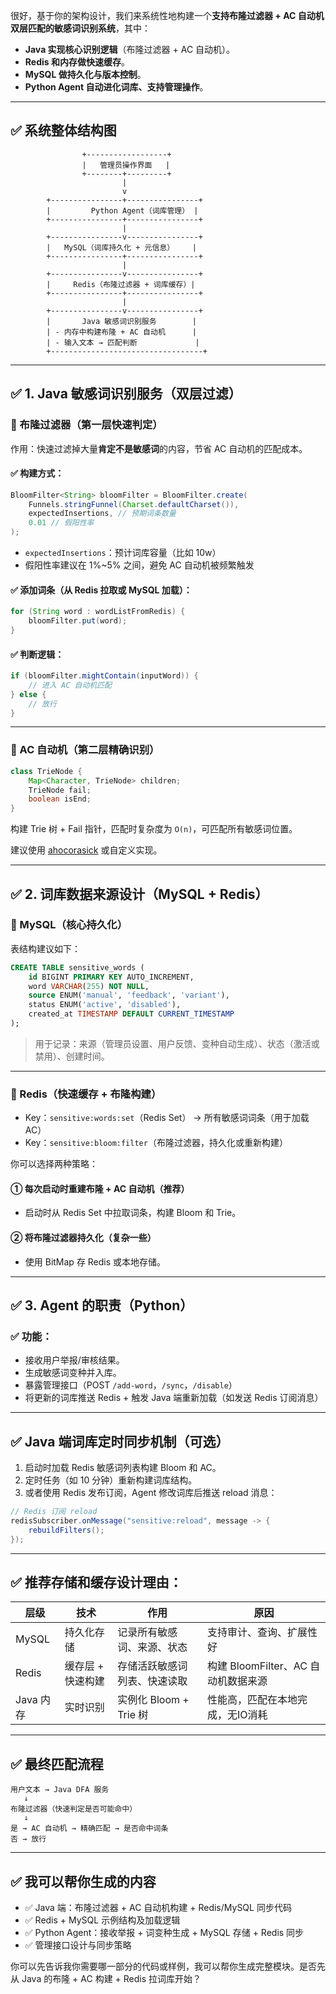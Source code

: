 很好，基于你的架构设计，我们来系统性地构建一个**支持布隆过滤器 + AC 自动机双层匹配的敏感词识别系统**，其中：

- **Java 实现核心识别逻辑**（布隆过滤器 + AC 自动机）。
- **Redis 和内存做快速缓存**。
- **MySQL 做持久化与版本控制**。
- **Python Agent 自动进化词库、支持管理操作**。

------

## ✅ 系统整体结构图

```plaintext
                +------------------+
                |   管理员操作界面   |
                +--------+---------+
                         |
                         v
        +----------------+----------------+
        |         Python Agent（词库管理） |
        +----------------+----------------+
                         |
        +----------------v----------------+
        |   MySQL（词库持久化 + 元信息）    |
        +----------------+----------------+
                         |
        +----------------v----------------+
        |     Redis（布隆过滤器 + 词库缓存）|
        +----------------+----------------+
                         |
        +----------------v----------------+
        |       Java 敏感词识别服务        |
        | - 内存中构建布隆 + AC 自动机      |
        | - 输入文本 → 匹配判断             |
        +----------------------------------+
```

------

## ✅ 1. Java 敏感词识别服务（双层过滤）

### 🔹 布隆过滤器（第一层快速判定）

作用：快速过滤掉大量**肯定不是敏感词**的内容，节省 AC 自动机的匹配成本。

#### ✅ 构建方式：

```java
BloomFilter<String> bloomFilter = BloomFilter.create(
    Funnels.stringFunnel(Charset.defaultCharset()), 
    expectedInsertions, // 预期词条数量
    0.01 // 假阳性率
);
```

- `expectedInsertions`：预计词库容量（比如 10w）
- 假阳性率建议在 1%~5% 之间，避免 AC 自动机被频繁触发

#### ✅ 添加词条（从 Redis 拉取或 MySQL 加载）：

```java
for (String word : wordListFromRedis) {
    bloomFilter.put(word);
}
```

#### ✅ 判断逻辑：

```java
if (bloomFilter.mightContain(inputWord)) {
    // 进入 AC 自动机匹配
} else {
    // 放行
}
```

------

### 🔹 AC 自动机（第二层精确识别）

```java
class TrieNode {
    Map<Character, TrieNode> children;
    TrieNode fail;
    boolean isEnd;
}
```

构建 Trie 树 + Fail 指针，匹配时复杂度为 `O(n)`，可匹配所有敏感词位置。

建议使用 [ahocorasick](https://github.com/robert-bor/aho-corasick) 或自定义实现。

------

## ✅ 2. 词库数据来源设计（MySQL + Redis）

### 🔹 MySQL（核心持久化）

表结构建议如下：

```sql
CREATE TABLE sensitive_words (
    id BIGINT PRIMARY KEY AUTO_INCREMENT,
    word VARCHAR(255) NOT NULL,
    source ENUM('manual', 'feedback', 'variant'),
    status ENUM('active', 'disabled'),
    created_at TIMESTAMP DEFAULT CURRENT_TIMESTAMP
);
```

> 用于记录：来源（管理员设置、用户反馈、变种自动生成）、状态（激活或禁用）、创建时间。

------

### 🔹 Redis（快速缓存 + 布隆构建）

- Key：`sensitive:words:set`（Redis Set） → 所有敏感词词条（用于加载 AC）
- Key：`sensitive:bloom:filter`（布隆过滤器，持久化或重新构建）

你可以选择两种策略：

#### ① 每次启动时重建布隆 + AC 自动机（推荐）

- 启动时从 Redis Set 中拉取词条，构建 Bloom 和 Trie。

#### ② 将布隆过滤器持久化（复杂一些）

- 使用 BitMap 存 Redis 或本地存储。

------

## ✅ 3. Agent 的职责（Python）

### ✅ 功能：

- 接收用户举报/审核结果。
- 生成敏感词变种并入库。
- 暴露管理接口（POST `/add-word`，`/sync`，`/disable`）
- 将更新的词库推送 Redis + 触发 Java 端重新加载（如发送 Redis 订阅消息）

------

## ✅ Java 端词库定时同步机制（可选）

1. 启动时加载 Redis 敏感词列表构建 Bloom 和 AC。
2. 定时任务（如 10 分钟）重新构建词库结构。
3. 或者使用 Redis 发布订阅，Agent 修改词库后推送 reload 消息：

```java
// Redis 订阅 reload
redisSubscriber.onMessage("sensitive:reload", message -> {
    rebuildFilters();
});
```

------

## ✅ 推荐存储和缓存设计理由：

| 层级      | 技术              | 作用                         | 原因                                |
| --------- | ----------------- | ---------------------------- | ----------------------------------- |
| MySQL     | 持久化存储        | 记录所有敏感词、来源、状态   | 支持审计、查询、扩展性好            |
| Redis     | 缓存层 + 快速构建 | 存储活跃敏感词列表、快速读取 | 构建 BloomFilter、AC 自动机数据来源 |
| Java 内存 | 实时识别          | 实例化 Bloom + Trie 树       | 性能高，匹配在本地完成，无IO消耗    |

------

## ✅ 最终匹配流程

```plaintext
用户文本 → Java DFA 服务
   ↓
布隆过滤器（快速判定是否可能命中）
   ↓
是 → AC 自动机 → 精确匹配 → 是否命中词条
否 → 放行
```

------

## ✅ 我可以帮你生成的内容

- ✅ Java 端：布隆过滤器 + AC 自动机构建 + Redis/MySQL 同步代码
- ✅ Redis + MySQL 示例结构及加载逻辑
- ✅ Python Agent：接收举报 + 词变种生成 + MySQL 存储 + Redis 同步
- ✅ 管理接口设计与同步策略

你可以先告诉我你需要哪一部分的代码或样例，我可以帮你生成完整模块。是否先从 Java 的布隆 + AC 构建 + Redis 拉词库开始？
